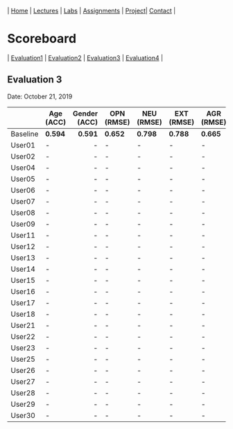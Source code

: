 | [Home](../index.md) | [Lectures](../lectures.md) | [Labs](../labs.md) | [Assignments](../assignments.md) | [Project](../project.md)| [Contact](../contact.md) |


# Scoreboard

| [Evaluation1](evaluation1.md) | [Evaluation2](evaluation2.md) | [Evaluation3](evaluation3.md) | [Evaluation4](evaluation4.md) |

## Evaluation 3

Date: October 21, 2019

|       | Age (ACC) | Gender (ACC) | OPN (RMSE) | NEU (RMSE) | EXT (RMSE) | AGR (RMSE) | CON (RMSE) | Full Grade |
|-------|--------------|----------:|------------|------------|------------|------------|------------|------------|
| Baseline|**0.594**|**0.591**|**0.652**|**0.798**|**0.788**|**0.665**|**0.734**|-|
| User01 |-|-|-|-|-|-|-|-|
| User02 |-|-|-|-|-|-|-|-|
| User04 |-|-|-|-|-|-|-|-|
| User05 |-|-|-|-|-|-|-|-|
| User06 |-|-|-|-|-|-|-|-|
| User07 |-|-|-|-|-|-|-|-|
| User08 |-|-|-|-|-|-|-|-|
| User09 |-|-|-|-|-|-|-|-|
| User11 |-|-|-|-|-|-|-|-|
| User12 |-|-|-|-|-|-|-|-|
| User13 |-|-|-|-|-|-|-|-|
| User14 |-|-|-|-|-|-|-|-|
| User15 |-|-|-|-|-|-|-|-|
| User16 |-|-|-|-|-|-|-|-|
| User17 |-|-|-|-|-|-|-|-|
| User18 |-|-|-|-|-|-|-|-|
| User21 |-|-|-|-|-|-|-|-|
| User22 |-|-|-|-|-|-|-|-|
| User23 |-|-|-|-|-|-|-|-|
| User25 |-|-|-|-|-|-|-|-|
| User26 |-|-|-|-|-|-|-|-|
| User27 |-|-|-|-|-|-|-|-|
| User28 |-|-|-|-|-|-|-|-|
| User29 |-|-|-|-|-|-|-|-|
| User30 |-|-|-|-|-|-|-|-|
